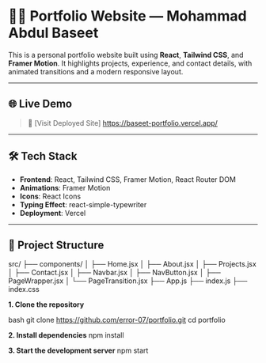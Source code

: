 # 🧑‍💻 Portfolio Website — Mohammad Abdul Baseet

This is a personal portfolio website built using **React**, **Tailwind CSS**, and **Framer Motion**. It highlights projects, experience, and contact details, with animated transitions and a modern responsive layout.

---

## 🌐 Live Demo

> 🚀 [Visit Deployed Site] https://baseet-portfolio.vercel.app/

---

## 🛠️ Tech Stack

- **Frontend**: React, Tailwind CSS, Framer Motion, React Router DOM
- **Animations**: Framer Motion
- **Icons**: React Icons
- **Typing Effect**: react-simple-typewriter
- **Deployment**: Vercel

---

## 📁 Project Structure

src/
├── components/
│ ├── Home.jsx
│ ├── About.jsx
│ ├── Projects.jsx
│ ├── Contact.jsx
│ ├── Navbar.jsx
│ ├── NavButton.jsx
│ ├── PageWrapper.jsx
│ └── PageTransition.jsx
├── App.js
├── index.js
├── index.css

**1. Clone the repository**

bash
git clone https://github.com/error-07/portfolio.git
cd portfolio

**2. Install dependencies**
npm install


**3. Start the development server**
npm start

